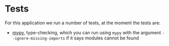 # Tests
For this application we run a number of tests, at the moment the tests are:
- [mypy](http://mypy-lang.org/), type-checking, which you can run using `mypy` with the argument `--ignore-missing-imports` if it says modules cannot be found

